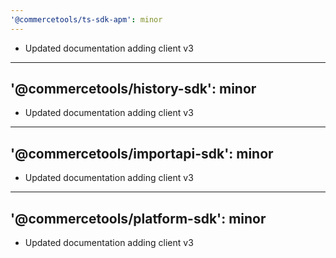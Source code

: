 ```yaml
---
'@commercetools/ts-sdk-apm': minor
---
```


- Updated documentation adding client v3

---

## '@commercetools/history-sdk': minor

- Updated documentation adding client v3

---

## '@commercetools/importapi-sdk': minor

- Updated documentation adding client v3

---

## '@commercetools/platform-sdk': minor

- Updated documentation adding client v3
